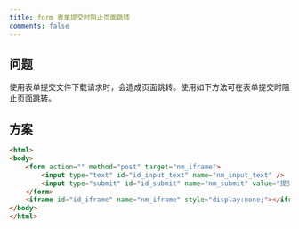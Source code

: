 ```yaml
---
title: form 表单提交时阻止页面跳转
comments: false
---
```

## 问题
使用表单提交文件下载请求时，会造成页面跳转。使用如下方法可在表单提交时阻止页面跳转。
## 方案
```html
<html>
<body>
	<form action="" method="post" target="nm_iframe">
		<input type="text" id="id_input_text" name="nm_input_text" />
		<input type="submit" id="id_submit" name="nm_submit" value="提交" />
	</form>
	<iframe id="id_iframe" name="nm_iframe" style="display:none;"></iframe>
</body>
</html>
```